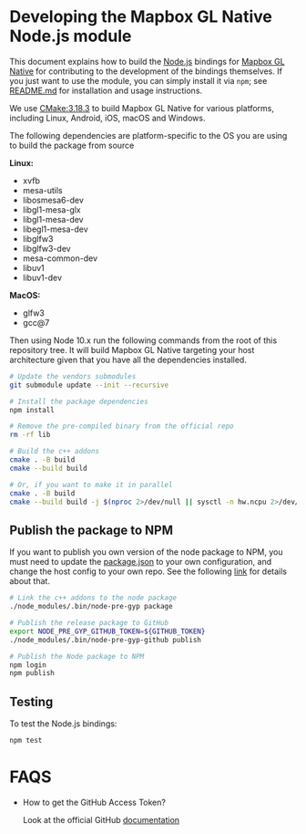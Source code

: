 # Developing the Mapbox GL Native Node.js module

This document explains how to build the [Node.js](https://nodejs.org/) bindings for [Mapbox GL Native](../../README.md) for contributing to the development of the bindings themselves. If you just want to use the module, you can simply install it via `npm`; see [README.md](README.md) for installation and usage instructions.

We use [CMake:3.18.3](https://cmake.org/cmake/help/latest/) to build Mapbox GL Native for various platforms, including Linux, Android, iOS, macOS and Windows. 

The following dependencies are platform-specific to the OS you are using to build the package from source

**Linux:**

- xvfb
- mesa-utils
- libosmesa6-dev
- libgl1-mesa-glx
- libgl1-mesa-dev
- libegl1-mesa-dev
- libglfw3
- libglfw3-dev
- mesa-common-dev
- libuv1
- libuv1-dev

**MacOS:**

- glfw3
- gcc@7


Then using Node 10.x run the following commands from the root of this repository tree. It will build Mapbox GL Native targeting your host architecture given that you have all the dependencies installed.

```bash
# Update the vendors submodules
git submodule update --init --recursive    

# Install the package dependencies
npm install

# Remove the pre-compiled binary from the official repo
rm -rf lib

# Build the c++ addons
cmake . -B build
cmake --build build

# Or, if you want to make it in parallel
cmake . -B build
cmake --build build -j $(nproc 2>/dev/null || sysctl -n hw.ncpu 2>/dev/null)
```

## Publish the package to NPM

If you want to publish you own version of the node package to NPM, you must need to update the [package.json](./package.json) to your own configuration, and change the host config to your own repo. See the following [link](https://github.com/bchr02/node-pre-gyp-github) for details about that.

```bash
# Link the c++ addons to the node package
./node_modules/.bin/node-pre-gyp package 

# Publish the release package to GitHub
export NODE_PRE_GYP_GITHUB_TOKEN=${GITHUB_TOKEN} 
./node_modules/.bin/node-pre-gyp-github publish

# Publish the Node package to NPM
npm login
npm publish
```
## Testing

To test the Node.js bindings:

```bash
npm test
```

# FAQS

- How to get the GitHub  Access Token?

    Look at the official GitHub [documentation](https://docs.github.com/en/github/authenticating-to-github/keeping-your-account-and-data-secure/creating-a-personal-access-token)